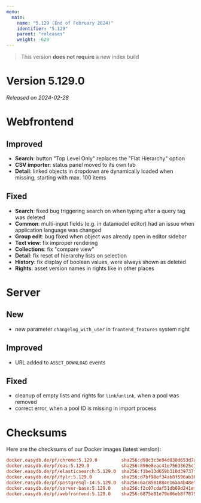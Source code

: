 ```yaml
---
menu:
  main:
    name: "5.129 (End of February 2024)"
    identifier: "5.129"
    parent: "releases"
    weight: -629
---
```


> This version **does not require** a new index build

# Version 5.129.0

*Released on 2024-02-28*

# Webfrontend

## Improved

* **Search**: button "Top Level Only" replaces the "Flat Hierarchy" option
* **CSV importer**: status panel moved to its own tab
* **Detail**: linked objects in dropdown are dynamically loaded when missing, starting with max. 100 items

## Fixed

* **Search**: fixed bug triggering search on when typing after a query tag was deleted
* **Common**: multi-input fields (e.g. in datamodel editor) had an issue when application language was changed
* **Group edit**: bug fixed when object was already open in editor sidebar
* **Text view**: fix improper rendering
* **Collections**: fix "compare view"
* **Detail**: fix reset of hierarchy lists on selection
* **History**: fix display of boolean values, were always shown as deleted
* **Rights**: asset version names in rights like in other places

# Server

## New

* new parameter `changelog_with_user` in `frontend_features` system right

## Improved

* URL added to `ASSET_DOWNLOAD` events

## Fixed

* cleanup of empty lists and rights for `link`/`unlink`, when a pool was removed
* correct error, when a pool ID is missing in import process

# Checksums

Here are the checksums of our Docker images (latest version):

```ini
docker.easydb.de/pf/chrome:5.129.0         sha256:d98c3c3e94d030d653d7a423565fe44484e1857a4f6a85e58b9730cd31c8b92c
docker.easydb.de/pf/eas:5.129.0            sha256:896e8eac41e75633625c1e1fe5fc5fe9183c09f8b097a46b253ccb47d2e2bf8c
docker.easydb.de/pf/elasticsearch:5.129.0  sha256:f1be13d659b310d39737f42a0d83c1b7284333f58a01731cf773906bca819a6e
docker.easydb.de/pf/fylr:5.129.0           sha256:d7bf98ef34ab8f596ab38221e2a01c2e4d0b732068e2ec7b09d527f512961722
docker.easydb.de/pf/postgresql-14:5.129.0  sha256:6ac8581884e16aa4b48ef9af07e050da0eb7e256409e9aa5c96aaac154093db4
docker.easydb.de/pf/server-base:5.129.0    sha256:f2c87cdaf51db69d241efcce86c834398614135ceb6e0764b2611d157a9f055c
docker.easydb.de/pf/webfrontend:5.129.0    sha256:6875e81e79e86eb8f7875c8f1f36756c7b61179c1e2ed2d3078daaa795646ac8
```
